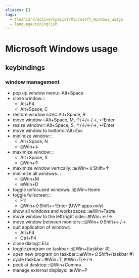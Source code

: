 ```yaml
---
aliases: []
tags:
  - flashcard/active/special/Microsoft_Windows_usage
  - language/in/English
---
```


# Microsoft Windows usage

## keybindings

### window management

- pop up window menu:::Alt+Space
- close window:::<ul><li>Alt+F4</li><li>Alt+Space, C</li></ul>
- restore window size:::Alt+Space, R
- move window:::Alt+Space, M, ↑/↓/←/→, ↵Enter
- resize window:::Alt+Space, S, ↑/↓/←/→, ↵Enter
- move window to bottom:::Alt+Esc
- minimize window:::<ul><li>Alt+Space, N</li><li>⊞Win+↓</li></ul>
- maximize window:::<ul><li>Alt+Space, X</li><li>⊞Win+↑</li></ul>
- maximize window vertically:::⊞Win+⇧Shift+↑
- minimize all windows:::<ul><li>⊞Win+M</li><li>⊞Win+D</li></ul>
- toggle unfocused windows:::⊞Win+Home
- toggle fullscreen:::<ul><li>F11</li><li>⊞Win+⇧Shift+↵Enter (UWP apps only)</li></ul>
- show all windows and workspaces:::⊞Win+Tab↹
- move window to the left/right side:::⊞Win+←/→
- move window between monitors:::⊞Win+⇧Shift+←/→
- quit application of window:::<ul><li>Alt+F4</li><li>Ctrl+F4</li></ul>
- close dialog:::Esc
- toggle program on taskbar:::⊞Win+(taskbar #)
- open new program on taskbar:::⊞Win+⇧Shift+(taskbar #)
- cycle taskbar:::⊞Win+T, ⊞Win+T/←/→
- peek at desktop:::⊞Win+Comma
- manage external displays:::⊞Win+P
